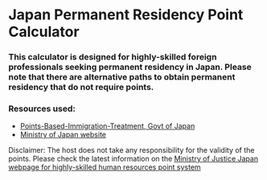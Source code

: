 # Japan Permanent Residency Point Calculator

### This calculator is designed for highly-skilled foreign professionals seeking permanent residency in Japan. Please note that there are alternative paths to obtain permanent residency that do not require points.

### Resources used:
- [Points-Based-Immigration-Treatment, Govt of Japan](https://www.lb.emb-japan.go.jp/Points-Based-Immigration-Treatment.PDF)
- [Ministry of Japan website](https://www.moj.go.jp/)

Disclaimer: The host does not take any responsibility for the validity of the points. Please check the latest information on the [Ministry of Justice Japan webpage for highly-skilled human resources point system](www.moj.go.jp/isa/applications/resources/newimmiact_3_index.html)